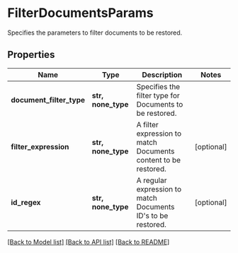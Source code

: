 # FilterDocumentsParams

Specifies the parameters to filter documents to be restored.

## Properties
Name | Type | Description | Notes
------------ | ------------- | ------------- | -------------
**document_filter_type** | **str, none_type** | Specifies the filter type for Documents to be restored. | 
**filter_expression** | **str, none_type** | A filter expression to match Documents content to be restored. | [optional] 
**id_regex** | **str, none_type** | A regular expression to match Documents ID&#39;s to be restored. | [optional] 

[[Back to Model list]](../README.md#documentation-for-models) [[Back to API list]](../README.md#documentation-for-api-endpoints) [[Back to README]](../README.md)


